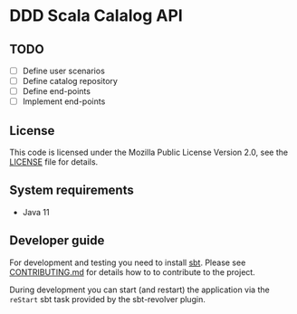 # DDD Scala Calalog API #

## TODO ##
- [ ] Define user scenarios
- [ ] Define catalog repository
- [ ] Define end-points
- [ ] Implement end-points

## License ##

This code is licensed under the Mozilla Public License Version 2.0, see the
[LICENSE](LICENSE) file for details.

## System requirements ##

- Java 11

## Developer guide ##

For development and testing you need to install [sbt](http://www.scala-sbt.org/).
Please see [CONTRIBUTING.md](CONTRIBUTING.md) for details how to to contribute
to the project.

During development you can start (and restart) the application via the `reStart`
sbt task provided by the sbt-revolver plugin.
